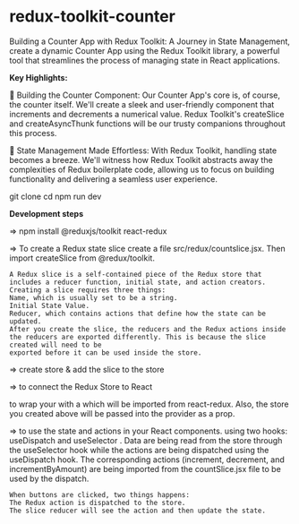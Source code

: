 # redux-toolkit-counter
Building a Counter App with Redux Toolkit: A Journey in State Management, create a dynamic Counter App using the Redux Toolkit library, a powerful tool that streamlines the process of managing state in React applications.

**Key Highlights:**

🔢 Building the Counter Component: Our Counter App's core is, of course, the counter itself. We'll create a sleek and user-friendly component that increments and decrements a numerical value. Redux Toolkit's createSlice and createAsyncThunk functions will be our trusty companions throughout this process.

🔄 State Management Made Effortless: With Redux Toolkit, handling state becomes a breeze. We'll witness how Redux Toolkit abstracts away the complexities of Redux boilerplate code, allowing us to focus on building functionality and delivering a seamless user experience.

git clone 
cd
npm run dev

**Development steps**

=> npm install @reduxjs/toolkit react-redux 

=> To create a Redux state slice
    create a file src/redux/countslice.jsx. Then import createSlice from @redux/toolkit.

    A Redux slice is a self-contained piece of the Redux store that includes a reducer function, initial state, and action creators.
    Creating a slice requires three things:
    Name, which is usually set to be a string.
    Initial State Value.
    Reducer, which contains actions that define how the state can be updated.
    After you create the slice, the reducers and the Redux actions inside the reducers are exported differently. This is because the slice created will need to be 
    exported before it can be used inside the store.


=> create store & add the slice to the store

=> to connect the Redux Store to React

   to wrap your <App/> with a <Provider/> which will be imported from react-redux. Also, the store you created above will be passed into the provider as a prop.

=> to use the state and actions in your React components.
    using two hooks: useDispatch and useSelector . 
    Data are being read from the store through the useSelector hook while the actions are being dispatched using the useDispatch hook.
    The corresponding actions (increment, decrement, and incrementByAmount) are being imported from the countSlice.jsx file to be used by the dispatch.

    When buttons are clicked, two things happens:
    The Redux action is dispatched to the store.
    The slice reducer will see the action and then update the state.


